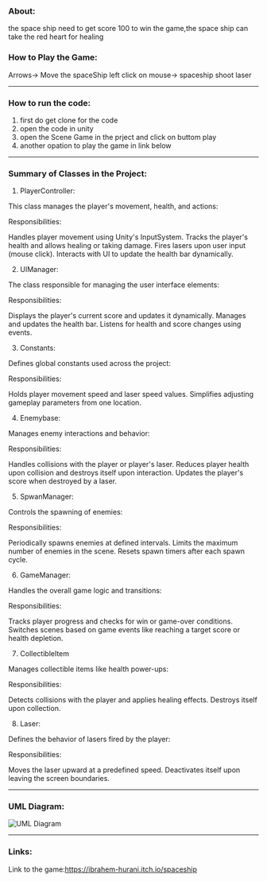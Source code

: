 ### About:
the space ship need to get score 100 to win the game,the space ship can take the red heart for healing 
### How to Play the Game:
Arrows-> Move the spaceShip
left click on mouse-> spaceship shoot laser

---
### How to run the code:
1. first do get clone for the code
2. open the code in unity
3. open the Scene Game in the prject and click on buttom play
4. another opation to play the game in link below
---
### Summary of Classes in the Project:
1. PlayerController:

 This class manages the player's movement, health, and actions:

Responsibilities:

 Handles player movement using Unity's InputSystem.
 Tracks the player's health and allows healing or taking damage.
 Fires lasers upon user input (mouse click).
 Interacts with UI to update the health bar dynamically.

2. UIManager:

 The class responsible for managing the user interface elements:

Responsibilities:

 Displays the player's current score and updates it dynamically.
 Manages and updates the health bar.
 Listens for health and score changes using events.

3. Constants:

 Defines global constants used across the project:

 Responsibilities:

 Holds player movement speed and laser speed values.
 Simplifies adjusting gameplay parameters from one location.

4. Enemybase:

 Manages enemy interactions and behavior:

 Responsibilities:

 Handles collisions with the player or player's laser.
 Reduces player health upon collision and destroys itself upon interaction.
 Updates the player's score when destroyed by a laser.

5. SpwanManager:

 Controls the spawning of enemies:

 Responsibilities:

 Periodically spawns enemies at defined intervals.
 Limits the maximum number of enemies in the scene.
 Resets spawn timers after each spawn cycle.

6. GameManager:

 Handles the overall game logic and transitions:

 Responsibilities:
 
 Tracks player progress and checks for win or game-over conditions.
 Switches scenes based on game events like reaching a target score or health depletion.

7. CollectibleItem

 Manages collectible items like health power-ups:

 Responsibilities:

 Detects collisions with the player and applies healing effects.
 Destroys itself upon collection.

8. Laser:

Defines the behavior of lasers fired by the player:

Responsibilities:

Moves the laser upward at a predefined speed.
Deactivates itself upon leaving the screen boundaries.

--- 
### UML Diagram:
![UML Diagram ](https://github.com/user-attachments/assets/401e171e-917e-4886-807f-b98560d4dead)

---
### Links:
Link to the game:https://ibrahem-hurani.itch.io/spaceship
